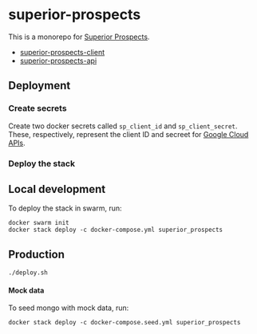 # superior-prospects

This is a monorepo for [Superior Prospects](http://superiorprospects.com).

- [superior-prospects-client](packages/superior-prospects-client)
- [superior-prospects-api](packages/superior-prospects-client)

## Deployment

### Create secrets

Create two docker secrets called `sp_client_id` and `sp_client_secret`. These, respectively, represent the client ID and secreet for [Google Cloud APIs](https://console.cloud.google.com/apis/credentials).

### Deploy the stack

## Local development

To deploy the stack in swarm, run:

```
docker swarm init
docker stack deploy -c docker-compose.yml superior_prospects
```

## Production

```
./deploy.sh
```

#### Mock data

To seed mongo with mock data, run:

```
docker stack deploy -c docker-compose.seed.yml superior_prospects
```
